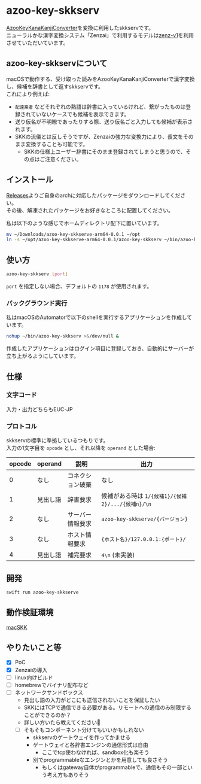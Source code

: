 azoo-key-skkserv
===

[AzooKeyKanaKanjiConverter](https://github.com/azooKey/AzooKeyKanaKanjiConverter)を変換に利用したskkservです。  
ニューラルかな漢字変換システム「Zenzai」で利用するモデルは[zenz-v1](https://huggingface.co/Miwa-Keita/zenz-v1)を利用させていただいています。

## azoo-key-skkservについて

macOSで動作する、受け取った読みをAzooKeyKanaKanjiConverterで漢字変換し、候補を辞書として返すskkservです。  
これにより例えば:

- `配達業者` などそれぞれの熟語は辞書に入っているけれど、繋がったものは登録されていないケースでも候補を表示できます。
- 送り仮名が不明瞭であったりする際、送り仮名ごと入力しても候補が表示されます。
- SKKの流儀とは反しそうですが、Zenzaiの強力な変換力により、長文をそのまま変換することも可能です。
    - SKKの仕様上ユーザー辞書にそのまま登録されてしまうと思うので、その点はご注意ください。

## インストール

[Releases](https://github.com/gitusp/azoo-key-skkserv/releases)よりご自身のarchに対応したパッケージをダウンロードしてください。  
その後、解凍されたパッケージをお好きなところに配置してください。

私は以下のような感じでホームディレクトリ配下に置いています。

```sh
mv ~/Downloads/azoo-key-skkserve-arm64-0.0.1 ~/opt
ln -s ~/opt/azoo-key-skkserve-arm64-0.0.1/azoo-key-skkserv ~/bin/azoo-key-skkserv
```

## 使い方

```sh
azoo-key-skkserv [port]
```

`port` を指定しない場合、デフォルトの `1178` が使用されます。

### バックグラウンド実行

私はmacOSのAutomatorで以下のshellを実行するアプリケーションを作成しています。

```sh
nohup ~/bin/azoo-key-skkserv >&/dev/null &
```

作成したアプリケーションはログイン項目に登録しておき、自動的にサーバーが立ち上がるようにしています。

## 仕様

### 文字コード

入力・出力どちらもEUC-JP

### プロトコル

skkservの標準に準拠しているつもりです。  
入力の1文字目を `opcode` とし、それ以降を `operand` とした場合:

| opcode | operand  | 説明             | 出力                                              |
|--------|----------|------------------|---------------------------------------------------|
| 0      | なし     | コネクション破棄 | なし                                              |
| 1      | 見出し語 | 辞書要求         | 候補がある時は `1/{候補1}/{候補2}/.../{候補n}/\n` |
| 2      | なし     | サーバー情報要求 | `azoo-key-skkserve/{バージョン} `                 |
| 3      | なし     | ホスト情報要求   | `{ホスト名}/127.0.0.1:{ポート}/ `                 |
| 4      | 見出し語 | 補完要求         | `4\n` (未実装)                                    |

## 開発

```sh
swift run azoo-key-skkserve
```

## 動作検証環境

[macSKK](https://github.com/mtgto/macSKK)

## やりたいこと等

- [x] PoC
- [x] Zenzaiの導入
- [ ] linux向けビルド
- [ ] homebrewでバイナリ配布など
- [ ] ネットワークサンドボックス
    - 見出し語の入力がどこにも送信されないことを保証したい
    - SKKにはTCPで通信できる必要がある。リモートへの通信のみ制限することができるのか？
    - 詳しい方いたら教えてください🙏
    - [ ] そもそもコンポーネント分けてもいいかもしれない
        - skkservのゲートウェイを作ってかませる
        - ゲートウェイと各辞書エンジンの通信形式は自由
            - ここでtcp使わなければ、sandbox化も楽そう
        - 別でprogrammableなエンジンとかを用意しても良さそう
            - もしくはgateway自体がprogrammableで、通信もその一部という考え方もありそう
